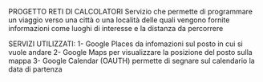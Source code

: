 PROGETTO RETI DI CALCOLATORI
Servizio che permette di programmare un viaggio verso una città o una località delle quali vengono fornite informazioni come luoghi  di interesse e la distanza da percorrere

SERVIZI UTILIZZATI:
1- Google Places da infomazioni sul posto in cui si vuole andare
2- Google Maps per visualizzare la posizione del posto sulla mappa
3- Google Calendar (OAUTH) permette di segnare sul calendario la data di partenza 

